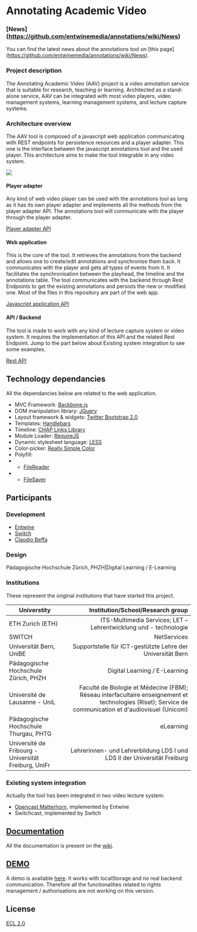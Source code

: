 # Annotating Academic Video

### [News] (https://github.com/entwinemedia/annotations/wiki/News)
You can find the latest news about the annotations tool on [this page] (https://github.com/entwinemedia/annotations/wiki/News).

### Project description
The Annotating Academic Video (AAV) project is a video annotation service that is suitable for research, teaching or learning.  Architected as a stand-alone service, AAV can be integrated with most video players, video management systems, learning management systems, and lecture capture systems.

### Architecture overview
The AAV tool is composed of a javascript web application communicating with REST endpoints for persistence resources and a player adapter. This one is the interface between the javascript annotations tool and the used player.
This architecture aims to make the tool integrable in any video system.

<img src="http://entwinemedia.github.com/annotations/AnnotationTool.png" />

#### Player adapter
Any kind of web video player can be used with the annotations tool as long as it has its own player adapter and implements all the methods from the player adapter API. The annotations tool will communicate with the player through the player adapter.

[Player adapter API](https://github.com/entwinemedia/annotations/wiki/Player-adapter-API)

#### Web application
This is the core of the tool. It retrieves the annotations from the backend and allows one to create/edit annotations and synchronise them back. It communicates with the player and gets all types of events from it. It facilitates the synchronisation between the playhead, the timeline and the annotations table. The tool communicates with the backend through Rest Endpoints to get the existing annotations and persists the new or modified one.
Most of the files in this repository are part of the web app.

[Javascript application API](http://entwinemedia.github.com/annotations/docs/index.html)

#### API / Backend
The tool is made to work with any kind of lecture capture system or video system. It requires the implementation of this API and the related Rest Endpoint.
Jump to the part below about Existing system integration to see some examples.

[Rest API](https://github.com/entwinemedia/annotations/wiki/Rest-API)

## Technology dependancies
All the dependancies below are related to the web application.

* MVC Framework: [Backbone.js](backbonejs.com)
* DOM manipulation library: [JQuery](jquery.com)
* Layout framework & widgets: [Twitter Bootstrap 2.0](http://twitter.github.com/bootstrap/)
* Templates: [Handlebars](http://handlebarsjs.com/)
* Timeline: [CHAP Links Library](http://almende.github.com/chap-links-library/)
* Module Loader: [RequireJS](http://requirejs.org/)
* Dynamic stylesheet language: [LESS](http://lesscss.org/)
* Color-picker: [Really Simple Color](http://www.laktek.com/2008/10/27/really-simple-color-picker-in-jquery/)
* Polyfill:
* * [FileReader](https://github.com/Jahdrien/FileReader)
* * [FileSaver](https://github.com/eligrey/FileSaver.js)

## Participants

### Development
* [Entwine](www.entwinemedia.com)
* [Switch](switch.ch)
* [Claudio Beffa](beffa.ch)

### Design
Pädagogische Hochschule Zürich, PHZH|Digital Learning / E-Learning

### Institutions
These represent the original institutions that have started this project.

| Universtity | Institution/School/Research group |
| ------ | -----: |
| ETH Zurich (ETH) | ITS-Multimedia Services; LET – Lehrentwicklung und - technologie|
| SWITCH |NetServices|
|Universität Bern, UniBE|Supportstelle für ICT-gestützte Lehre der Universität Bern|
|Pädagogische Hochschule Zürich, PHZH|Digital Learning / E-Learning|
|Université de Lausanne - UniL|Faculté de Biologie et Médecine (FBM); Réseau interfacultaire enseignement et technologies (Riset); Service de communication et d'audiovisuel (Unicom)|
|Pädagogische Hochschule Thurgau, PHTG|eLearning|
|Université de Fribourg - Universität Freiburg, UniFr|Lehrerinnen- und Lehrerbildung LDS I und LDS II der Universität Freiburg|


### Existing system integration
Actually the tool has been integrated in two video lecture system:

* [Opencast Matterhorn](http://opencast.org/matterhorn/), implemented by Entwine
* Switchcast, implemented by Switch

## [Documentation](https://github.com/entwinemedia/annotations/wiki)
All the documentation is present on the [wiki](https://github.com/entwinemedia/annotations/wiki).

## [DEMO](http://entwinemedia.github.com/annotations/)
A demo is available [here](http://entwinemedia.github.com/annotations/). It works with localStorage and no real backend communication. Therefore all the functionalities related to rights management / authorisations are not working on this version.

## License
[ECL 2.0](http://www.osedu.org/licenses/ECL-2.0)
